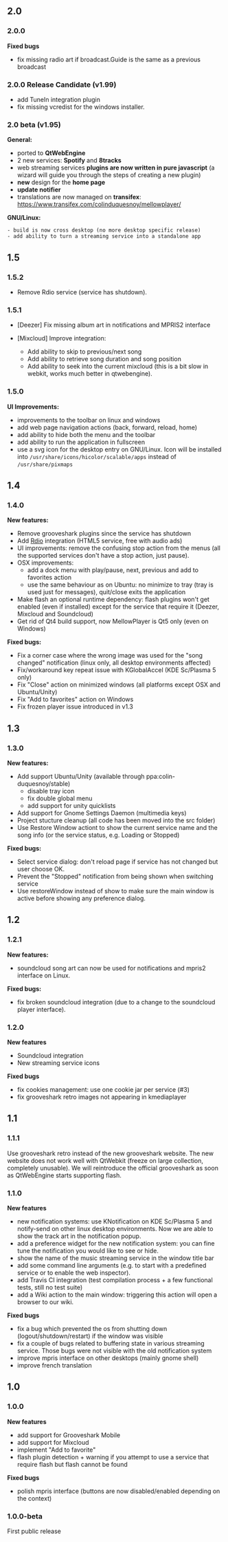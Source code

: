 ## 2.0

### 2.0.0

**Fixed bugs**

- fix missing radio art if broadcast.Guide is the same as a previous broadcast

### 2.0.0 Release Candidate (v1.99)

- add TuneIn integration plugin
- fix missing vcredist for the windows installer.

### 2.0 beta (v1.95)

**General:**

- ported to **QtWebEngine**
- 2 new services: **Spotify** and **8tracks**
- web streaming services **plugins are now written in pure javascript** (a
    wizard will guide you through the steps of creating a new plugin)
- **new** design for the **home page**
- **update notifier**
- translations are now managed on **transifex**: https://www.transifex.com/colinduquesnoy/mellowplayer/


**GNU/Linux:**

    - build is now cross desktop (no more desktop specific release)
    - add ability to turn a streaming service into a standalone app

## 1.5

### 1.5.2

- Remove Rdio service (service has shutdown).

### 1.5.1

- [Deezer] Fix missing album art in notifications and MPRIS2 interface
- [Mixcloud] Improve integration:

    - Add ability to skip to previous/next song
    - Add ability to retrieve song duration and song position
    - Add ability to seek into the current mixcloud (this is a bit slow in webkit, works much better in qtwebengine).

### 1.5.0

**UI Improvements:**

- improvements to the toolbar on linux and windows
- add web page navigation actions (back, forward, reload, home)
- add ability to hide both the menu and the toolbar
- add ability to run the application in fullscreen
- use a svg icon for the desktop entry on GNU/Linux. Icon will be installed into
  ``/usr/share/icons/hicolor/scalable/apps`` instead of ``/usr/share/pixmaps``

## 1.4

### 1.4.0

**New features:**

- Remove grooveshark plugins since the service has shutdown
- Add [Rdio](http://rdio.com) integration (HTML5 service, free with audio ads)
- UI improvements: remove the confusing stop action from the menus (all the supported services
  don't have a stop action, just pause).
- OSX improvements:
    - add a dock menu with play/pause, next, previous and add to favorites action
    - use the same behaviour as on Ubuntu: no minimize to tray (tray is used just for messages), quit/close exits the
      application
- Make flash an optional runtime dependency: flash plugins won't get enabled (even if installed) except
  for the service that require it (Deezer, Mixcloud and Soundcloud)
- Get rid of Qt4 build support, now MellowPlayer is Qt5 only (even on Windows)

**Fixed bugs:**

- Fix a corner case where the wrong image was used for the "song changed" notification (linux only,
  all desktop environments affected)
- Fix/workaround key repeat issue with KGlobalAccel (KDE Sc/Plasma 5 only)
- Fix "Close" action on minimized windows (all platforms except OSX and Ubuntu/Unity)
- Fix "Add to favorites" action on Windows
- Fix frozen player issue introduced in v1.3


## 1.3

### 1.3.0

**New features:**

- Add support Ubuntu/Unity (available through ppa:colin-duquesnoy/stable)
    - disable tray icon
    - fix double global menu
    - add support for unity quicklists
- Add support for Gnome Settings Daemon (multimedia keys)
- Project stucture cleanup (all code has been moved into the src folder)
- Use Restore Window actiont to show the current service name and the song info
  (or the service status, e.g. Loading or Stopped)

**Fixed bugs:**

- Select service dialog: don't reload page if service has not changed but user
  choose OK.
- Prevent the "Stopped" notification from being shown when switching service
- Use restoreWindow instead of show to make sure the main window is active
  before showing any preference dialog.


## 1.2

### 1.2.1

**New features:**

- soundcloud song art can now be used for notifications and mpris2 interface on Linux.

**Fixed bugs:**

- fix broken soundcloud integration (due to a change to the soundcloud player interface).

### 1.2.0

**New features**

- Soundcloud integration
- New streaming service icons

**Fixed bugs**

- fix cookies management: use one cookie jar per service (#3)
- fix grooveshark retro images not appearing in kmediaplayer

## 1.1

### 1.1.1

Use grooveshark retro instead of the new grooveshark website.
The new website does not work well with QtWebkit (freeze on large collection, completely unusable).
We will reintroduce the official grooveshark as soon as QtWebEngine starts supporting flash.

### 1.1.0

**New features**

- new notification systems: use KNotification on KDE Sc/Plasma 5 and notify-send on other
  linux desktop environments. Now we are able to show the track art in the notification popup.
- add a preference widget for the new notification system: you can fine tune the notification you
  would like to see or hide.
- show the name of the music streaming service in the window title bar
- add some command line arguments (e.g. to start with a predefined service or to enable the web inspector).
- add Travis CI integration (test compilation process + a few functional tests, still no test suite)
- add a Wiki action to the main window: triggering this action will open a browser to our wiki.

**Fixed bugs**

- fix a bug which prevented the os from shutting down (logout/shutdown/restart) if the window was visible
- fix a couple of bugs related to buffering state in various streaming service. Those bugs were not
  visible with the old notification system
- improve mpris interface on other desktops (mainly gnome shell)
- improve french translation

## 1.0

### 1.0.0

**New features**

- add support for Grooveshark Mobile
- add support for Mixcloud
- implement "Add to favorite"
- flash plugin detection + warning if you attempt to use a service that require flash but flash cannot be found

**Fixed bugs**

- polish mpris interface (buttons are now disabled/enabled depending on the context)

### 1.0.0-beta

First public release
